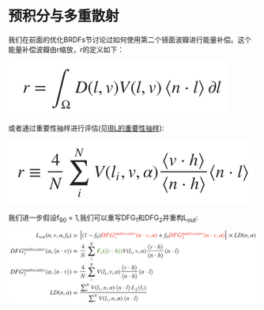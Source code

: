 # 预积分与多重散射

我们在前面的优化BRDFs节讨论过如何使用第二个镜面波瓣进行能量补偿。这个能量补偿波瓣由r缩放，r的定义如下：

![93](../../../assets/lightning/5.3/93.png)

或者通过重要性抽样进行评估(见[IBL的重要性抽样]()):

![94](../../../assets/lightning/5.3/94.png)

我们进一步假设f<sub>90</sub> = 1,我们可以重写DFG<sub>1</sub>和DFG<sub>2</sub>并重构L<sub>out</sub>:

![94-1](../../../assets/lightning/5.3/94-1.png)






